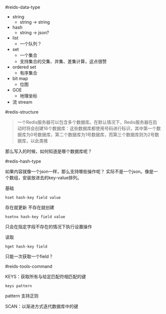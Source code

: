 #reids-data-type
- string
	- string -> string
- hash
	- string -> json?
- list
	- 一个队列？
- set
	- 一个集合
	- 支持集合的交集、并集、差集计算，这点很赞
- ordered set
	- 有序集合
- bit map
	- 位图
- GOE
	- 地理坐标
- 流 stream


#redis-structure
> 一个Redis服务器可以包含多个数据库。在默认情况下，Redis服务器在启动时将会创建16个数据库：这些数据库都使用号码进行标识，其中第一个数据库为0号数据库，第二个数据库为1号数据库，而第三个数据库则为2号数据库，以此类推


那么写入的时候，如何知道是哪个数据库呢？



#redis-hash-type

如果内容就像一个json一样，那么支持哪些操作呢？
实际不是一个json。像是一个数组，安装放进去的key-value排列。

基础
```redis
hset hash-key field value
```
存在就更新
不存在就创建


```redis
hsetnx hash-key field value
```

只会在指定字段不存在的情况下执行设置操作


读取
```redis
hget hash-key field
```
只能一次获取一个field？



#reids-tools-command

KEYS：获取所有与给定匹配符相匹配的键

```
keys pattern
```
pattern 支持正则


SCAN：以渐进方式迭代数据库中的键


